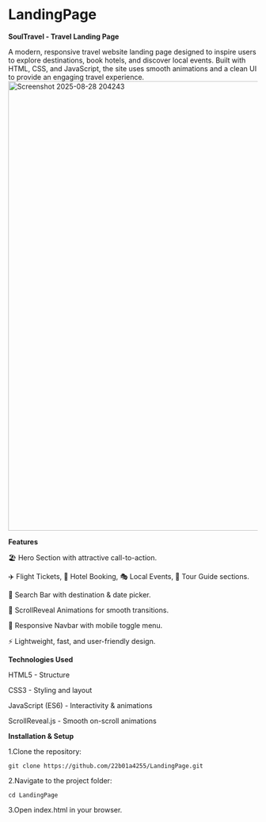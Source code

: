 ﻿# LandingPage
**SoulTravel - Travel Landing Page**

A modern, responsive travel website landing page designed to inspire users to explore destinations, book hotels, and discover local events. Built with HTML, CSS, and JavaScript, the site uses smooth animations and a clean UI to provide an engaging travel experience.
<img width="1853" height="909" alt="Screenshot 2025-08-28 204243" src="https://github.com/user-attachments/assets/88b05b71-c965-4328-9e33-4b570c70cd2a" />


**Features**

🏖️ Hero Section with attractive call-to-action.

✈️ Flight Tickets, 🏨 Hotel Booking, 🎭 Local Events, 🎒 Tour Guide sections.

📍 Search Bar with destination & date picker.

🎨 ScrollReveal Animations for smooth transitions.

📱 Responsive Navbar with mobile toggle menu.

⚡ Lightweight, fast, and user-friendly design.

**Technologies Used**

HTML5 - Structure

CSS3 - Styling and layout

JavaScript (ES6) - Interactivity & animations

ScrollReveal.js - Smooth on-scroll animations

**Installation & Setup**

1.Clone the repository:

    git clone https://github.com/22b01a4255/LandingPage.git


2.Navigate to the project folder:

    cd LandingPage

3.Open index.html in your browser.
